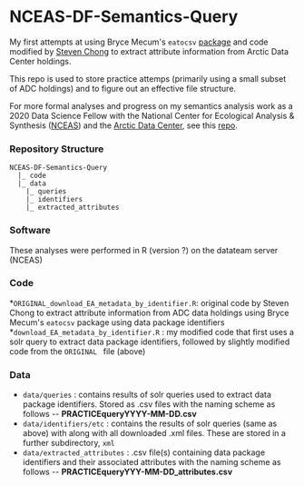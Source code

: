 # NCEAS-DF-Semantics-Query

My first attempts at using Bryce Mecum's `eatocsv` [package](https://github.com/amoeba/eatocsv) and code modified by [Steven Chong](https://github.nceas.ucsb.edu/stevenchong/adc-controlled-voc) to extract attribute information from Arctic Data Center holdings. 

This repo is used to store practice attemps (primarily using a small subset of ADC holdings) and to figure out an effective file structure. 

For more formal analyses and progress on my semantics analysis work as a 2020 Data Science Fellow with the National Center for Ecological Analysis & Synthesis ([NCEAS](https://www.nceas.ucsb.edu/)) and the [Arctic Data Center](https://arcticdata.io/), see this [repo](https://github.com/samanthacsik/NCEAS-DF-Semantics-Project). 

### Repository Structure

```
NCEAS-DF-Semantics-Query
  |_ code
  |_ data
    |_ queries
    |_ identifiers
    |_ extracted_attributes
```

### Software

These analyses were performed in R (version ?) on the datateam server (NCEAS)

### Code 

*`ORIGINAL_download_EA_metadata_by_identifier.R`: original code by Steven Chong to extract attribute information from ADC data holdings using Bryce Mecum's `eatocsv` package using data package identifiers
*`download_EA_metadata_by_identifier.R` : my modified code that first uses a solr query to extract data package identifiers, followed by slightly modified code from the `ORIGINAL ` file (above)

### Data

* `data/queries` : contains results of solr queries used to extract data package identifiers. Stored as .csv files with the naming scheme as follows -- **PRACTICEqueryYYYY-MM-DD.csv**
* `data/identifiers/etc` : contains the results of solr queries (same as above) with along with all downloaded .xml files. These are stored in a further subdirectory, `xml`
* `data/extracted_attributes` : .csv file(s) containing data package identifiers and their  associated attributes with the naming scheme as follows -- **PRACTICEqueryYYY-MM-DD_attributes.csv**


